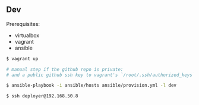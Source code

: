 ## Dev

Prerequisites:
* virtualbox
* vagrant
* ansible

```bash
$ vagrant up

# manual step if the github repo is private:
# and a public github ssh key to vagrant's `/root/.ssh/authorized_keys`

$ ansible-playbook -i ansible/hosts ansible/provision.yml -l dev

$ ssh deployer@192.168.50.8
```
